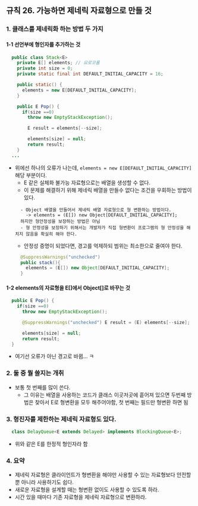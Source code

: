 
## 규칙 26. 가능하면 제네릭 자료형으로 만들 것
### 1. 클래스를 제네릭화 하는 방법 두 가지
#### 1-1 선언부에 형인자를 추가하는 것
```JAVA
  public class Stack<E>
    private E[] elements; // 요로코롬
    private int size = 0;
    private static final int DEFAULT_INITIAL_CAPACITY = 16;

    public static() {
      elements = new E[DEFAULT_INITIAL_CAPACITY];
    }

    public E Pop() {
      if(size ==0)
        throw new EmptyStackException();

        E result = elements[--size];

        elements[size] = null;
        return result;
    }
  ...
```
  - 위에선 하나의 오류가 나는데, ```elements = new E[DEFAULT_INITIAL_CAPACITY]``` 해당 부분이다.
    - E 같은 실체화 불가능 자료형으로는 배열을 생성할 수 없다.
    - 이 문제를 해결하기 위해 제네릭 배열을 만들수 없다는 조건을 우회하는 방법이 있다.
    ```
      - Object 배열을 만들어서 제네릭 배열 자료형으로 형 변환하는 방법이다.
        -> elements = (E[]) new Object[DEFAULT_INITIAL_CAPACITY];
      하지만 형안정성을 보장하는 방법은 아님
      - 형 안정성을 보장하기 위해서는 개발자가 직접 형변환이 프로그램의 형 안정성을 해치지 않음을 확실히 해야 한다.
    ```
    - 안정성 증명이 되었다면, 경고를 억제하되 범위는 최소한으로 줄여야 한다.
    ```JAVA
      @SuppressWarnings("unchecked")
      public stack(){
        elements = (E[]) new Object[DEFAULT_INITIAL_CAPACITY];
      }
    ```

#### 1-2 elements의 자료형을 E[]에서 Object[]로 바꾸는 것
  ```JAVA
    public E Pop() {
      if(size ==0)
        throw new EmptyStackException();

        @SuppressWarnings("unchecked") E result = (E) elements[--size];

        elements[size] = null;
        return result;
    }
  ```
  - 여기선 오류가 아닌 경고로 바뀜... ㅋ

### 2. 둘 중 뭘 쓸지는 개취
  - 보통 첫 번째를 많이 쓴다.
    - 그 이유는 배열을 사용하는 코드가 클래스 이곳저곳에 흩어져 있으면 두번째 방법은 찾아서 E로 형변환을 모두 해주어야함, 첫 번째는 필드만 형변환 하면 됨

### 3. 형진자를 제한하는 제네릭 자료형도 있다.
  ```JAVA
    class DelayQueue<E extends Delayed> implements BlockingQueue<E>;
  ```
  - 위와 같은 E를 한정적 형인자라 함

### 4. 요약
  - 제네릭 자료형은 클라이언트가 형변환을 해야만 사용할 수 있는 자료형보다 안전할 뿐 아니라 사용하기도 쉽다.
  - 새로운 자료형을 설계할 때는 형변환 없이도 사용할 수 있도록 하라.
  - 시간 있을 때마다 기존 자료형을 제네릭 자료형으로 변환하라.
